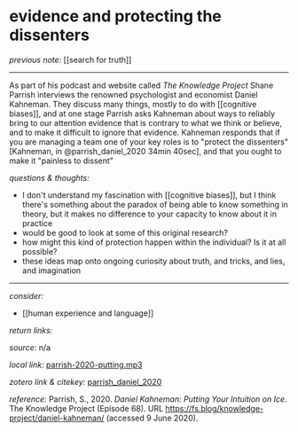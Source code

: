 # evidence and protecting the dissenters

_previous note:_ [[search for truth]]

---

As part of his podcast and website called _The Knowledge Project_ Shane Parrish interviews the renowned psychologist and economist Daniel Kahneman. They discuss many things, mostly to do with [[cognitive biases]], and at one stage Parrish asks Kahneman about ways to reliably bring to our attention evidence that is contrary to what we think or believe, and to make it difficult to ignore that evidence. Kahneman responds that if you are managing a team one of your key roles is to "protect the dissenters"[Kahneman, in @parrish_daniel_2020 34min 40sec], and that you ought to make it "painless to dissent"


_questions & thoughts:_

- I don't understand my fascination with [[cognitive biases]], but I think there's something about the paradox of being able to know something in theory, but it makes no difference to your capacity to know about it in practice  
- would be good to look at some of this original research? 
- how might this kind of protection happen within the individual? Is it at all possible? 
- these ideas map onto ongoing curiosity about truth, and tricks, and lies, and imagination

--- 

_consider:_ 

- [[human experience and language]]


_return links:_

_source:_  n/a      

_local link:_ [parrish-2020-putting.mp3](hook://file/lFGbB8Ipe?p=c2tlbGxpcy9Eb3dubG9hZHM=&n=parrish-2020-putting.mp3)

_zotero link & citekey:_ [parrish_daniel_2020](zotero://select/items/1_PA4QITXI)

_reference:_ Parrish, S., 2020. _Daniel Kahneman: Putting Your Intuition on Ice_. The Knowledge Project (Episode 68). URL <https://fs.blog/knowledge-project/daniel-kahneman/> (accessed 9 June 2020).




